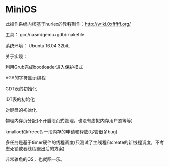 # MiniOS
此操作系统内核基于hurlex的教程制作：http://wiki.0xffffff.org/

工具：
gcc/nasm/qemu+gdb/makefile

系统环境：
Ubuntu 16.04 32bit.

关于实现：

利用Grub完成bootloader进入保护模式

VGA的字符显示编程

GDT表的初始化

IDT表的初始化

对键盘的初始化

物理内存页分配(不开启段页式管理，也没有虚拟内存用户态等等)

kmalloc和kfreee对一段内存的申请和释放(尽管很多bug)

多任务是基于timer硬件的线程调度(只测试了主线程和create的新线程调度，不考虑死锁或者线程退出后的方案)


非常雑魚的OS，也就图一乐。



